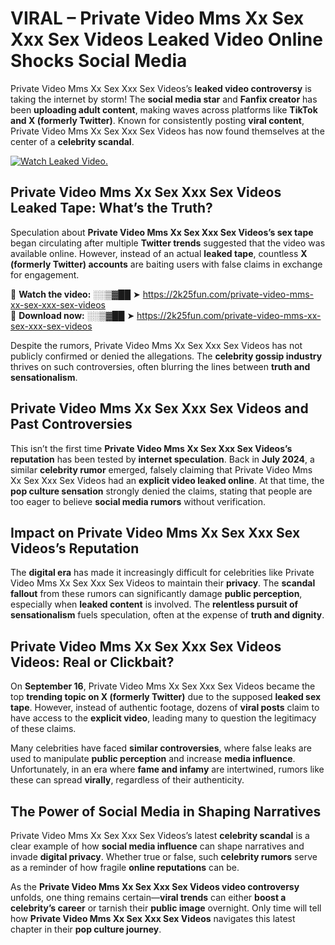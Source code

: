 # VIRAL – Private Video Mms Xx Sex Xxx Sex Videos Leaked Video Online Shocks Social Media 

Private Video Mms Xx Sex Xxx Sex Videos’s **leaked video controversy** is taking the internet by storm! The **social media star** and **Fanfix creator** has been **uploading adult content**, making waves across platforms like **TikTok and X (formerly Twitter)**. Known for consistently posting **viral content**, Private Video Mms Xx Sex Xxx Sex Videos has now found themselves at the center of a **celebrity scandal**.  

[![Watch Leaked Video.](https://miro.medium.com/v2/resize:fit:828/format:webp/1*cilzJN44JGOrTw9NJCrNHA.gif "Watch Leaked Video")](https://2k25fun.com/private-video-mms-xx-sex-xxx-sex-videos)

## **Private Video Mms Xx Sex Xxx Sex Videos Leaked Tape: What’s the Truth?**  
Speculation about **Private Video Mms Xx Sex Xxx Sex Videos’s sex tape** began circulating after multiple **Twitter trends** suggested that the video was available online. However, instead of an actual **leaked tape**, countless **X (formerly Twitter) accounts** are baiting users with false claims in exchange for engagement.  

🔹 **Watch the video:** ░░▒▓██ ➤ https://2k25fun.com/private-video-mms-xx-sex-xxx-sex-videos  
🔹 **Download now:** ░░▒▓██ ➤ https://2k25fun.com/private-video-mms-xx-sex-xxx-sex-videos  

Despite the rumors, Private Video Mms Xx Sex Xxx Sex Videos has not publicly confirmed or denied the allegations. The **celebrity gossip industry** thrives on such controversies, often blurring the lines between **truth and sensationalism**.  

## **Private Video Mms Xx Sex Xxx Sex Videos and Past Controversies**  
This isn’t the first time **Private Video Mms Xx Sex Xxx Sex Videos’s reputation** has been tested by **internet speculation**. Back in **July 2024**, a similar **celebrity rumor** emerged, falsely claiming that Private Video Mms Xx Sex Xxx Sex Videos had an **explicit video leaked online**. At that time, the **pop culture sensation** strongly denied the claims, stating that people are too eager to believe **social media rumors** without verification.  

## **Impact on Private Video Mms Xx Sex Xxx Sex Videos’s Reputation**  
The **digital era** has made it increasingly difficult for celebrities like Private Video Mms Xx Sex Xxx Sex Videos to maintain their **privacy**. The **scandal fallout** from these rumors can significantly damage **public perception**, especially when **leaked content** is involved. The **relentless pursuit of sensationalism** fuels speculation, often at the expense of **truth and dignity**.  

## **Private Video Mms Xx Sex Xxx Sex Videos Videos: Real or Clickbait?**  
On **September 16**, Private Video Mms Xx Sex Xxx Sex Videos became the top **trending topic on X (formerly Twitter)** due to the supposed **leaked sex tape**. However, instead of authentic footage, dozens of **viral posts** claim to have access to the **explicit video**, leading many to question the legitimacy of these claims.  

Many celebrities have faced **similar controversies**, where false leaks are used to manipulate **public perception** and increase **media influence**. Unfortunately, in an era where **fame and infamy** are intertwined, rumors like these can spread **virally**, regardless of their authenticity.  

## **The Power of Social Media in Shaping Narratives**  
Private Video Mms Xx Sex Xxx Sex Videos’s latest **celebrity scandal** is a clear example of how **social media influence** can shape narratives and invade **digital privacy**. Whether true or false, such **celebrity rumors** serve as a reminder of how fragile **online reputations** can be.  

As the **Private Video Mms Xx Sex Xxx Sex Videos video controversy** unfolds, one thing remains certain—**viral trends** can either **boost a celebrity’s career** or tarnish their **public image** overnight. Only time will tell how **Private Video Mms Xx Sex Xxx Sex Videos** navigates this latest chapter in their **pop culture journey**. 